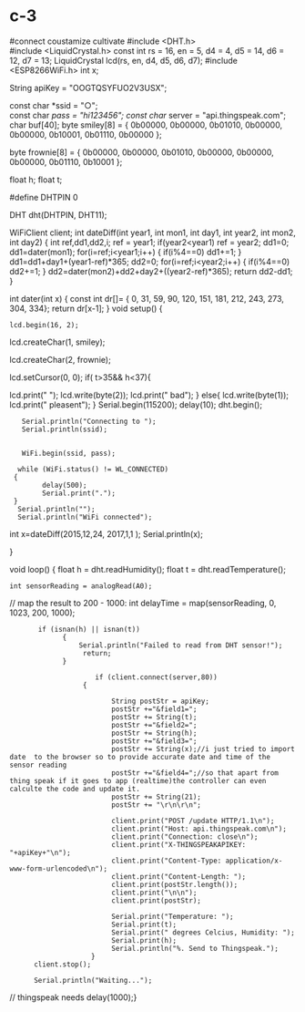 # c-3
#connect coustamize cultivate
#include <DHT.h>  
#include <LiquidCrystal.h>
 const int rs = 16, en = 5, d4 = 4, d5 = 14, d6 = 12, d7 = 13;
LiquidCrystal lcd(rs, en, d4, d5, d6, d7);
#include <ESP8266WiFi.h>
int x;

 
String apiKey = "OOGTQSYFUO2V3USX";    
 
const char *ssid =  "○";     
const char *pass =  "hi123456";
const char* server = "api.thingspeak.com";
char buf[40];
 byte smiley[8] = {
  0b00000,
  0b00000,
  0b01010,
  0b00000,
  0b00000,
  0b10001,
  0b01110,
  0b00000
};

byte frownie[8] = {
  0b00000,
  0b00000,
  0b01010,
  0b00000,
  0b00000,
  0b00000,
  0b01110,
  0b10001
};

float h;
float t;

#define DHTPIN 0         
 
DHT dht(DHTPIN, DHT11);
 
WiFiClient client;
int dateDiff(int year1, int mon1, int day1, int year2, int mon2, int day2)
{
    int ref,dd1,dd2,i;
    ref = year1;
    if(year2<year1)
    ref = year2;
    dd1=0;
    dd1=dater(mon1);
    for(i=ref;i<year1;i++)
    {
        if(i%4==0)
        dd1+=1;
    }
    dd1=dd1+day1+(year1-ref)*365;
    dd2=0;
    for(i=ref;i<year2;i++)
    {
        if(i%4==0)
        dd2+=1;
    }
    dd2=dater(mon2)+dd2+day2+((year2-ref)*365);
    return dd2-dd1;
}

int dater(int x)
{ const int dr[]= { 0, 31, 59, 90, 120, 151, 181, 212, 243, 273, 304, 334};
  return dr[x-1];
}
void setup() 
{
  
    lcd.begin(16, 2);

 
  lcd.createChar(1, smiley);

  lcd.createChar(2, frownie);


 
  lcd.setCursor(0, 0);
   if( t>35&& h<37){

  lcd.print(" ");
  lcd.write(byte(2)); 
  lcd.print(" bad");
     }
  else{
       lcd.write(byte(1));
       lcd.print("  pleasent");
}
       Serial.begin(115200);
       delay(10);
       dht.begin();
 
       Serial.println("Connecting to ");
       Serial.println(ssid);
 
 
       WiFi.begin(ssid, pass);
 
      while (WiFi.status() != WL_CONNECTED) 
     {
            delay(500);
            Serial.print(".");
     }
      Serial.println("");
      Serial.println("WiFi connected");
  
  int x=dateDiff(2015,12,24, 2017,1,1 );
  Serial.println(x);
  
 
}

void loop() 
{
      float h = dht.readHumidity();
      float t = dht.readTemperature();
    
    int sensorReading = analogRead(A0);
  // map the result to 200 - 1000:
  int delayTime = map(sensorReading, 0, 1023, 200, 1000);
 

      
           if (isnan(h) || isnan(t)) 
                 {
                     Serial.println("Failed to read from DHT sensor!");
                      return;
                 }
 
                         if (client.connect(server,80))  
                      {  
                            
                             String postStr = apiKey;
                             postStr +="&field1=";
                             postStr += String(t);
                             postStr +="&field2=";
                             postStr += String(h);
                             postStr +="&field3=";
                             postStr += String(x);//i just tried to import date  to the browser so to provide accurate date and time of the sensor reading
                             postStr +="&field4=";//so that apart from thing speak if it goes to app (realtime)the controller can even calculte the code and update it.
                             postStr += String(21);
                             postStr += "\r\n\r\n";
 
                             client.print("POST /update HTTP/1.1\n");
                             client.print("Host: api.thingspeak.com\n");
                             client.print("Connection: close\n");
                             client.print("X-THINGSPEAKAPIKEY: "+apiKey+"\n");
                             client.print("Content-Type: application/x-www-form-urlencoded\n");
                             client.print("Content-Length: ");
                             client.print(postStr.length());
                             client.print("\n\n");
                             client.print(postStr);
 
                             Serial.print("Temperature: ");
                             Serial.print(t);
                             Serial.print(" degrees Celcius, Humidity: ");
                             Serial.print(h);
                             Serial.println("%. Send to Thingspeak.");
                        }
          client.stop();
 
          Serial.println("Waiting...");
  
  // thingspeak needs 
    delay(1000);}
